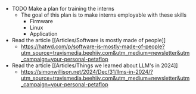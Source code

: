 - TODO Make a plan for training the interns
	- The goal of this plan is to make interns employable with these skills
		- Firmware
		- Linux
		- Application
- Read the article [[Articles/Software is mostly made of people]]
	- https://hatwd.com/p/software-is-mostly-made-of-people?utm_source=travismedia.beehiiv.com&utm_medium=newsletter&utm_campaign=your-personal-petaflop
- Read the article [[Articles/Things we learned about LLM's in 2024]]
	- https://simonwillison.net/2024/Dec/31/llms-in-2024/?utm_source=travismedia.beehiiv.com&utm_medium=newsletter&utm_campaign=your-personal-petaflop